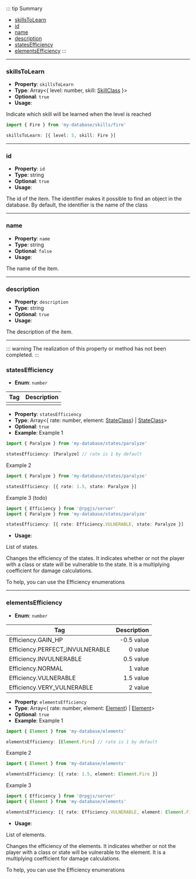 ::: tip Summary
- [skillsToLearn](#skillstolearn)
- [id](#id)
- [name](#name)
- [description](#description)
- [statesEfficiency](#statesefficiency)
- [elementsEfficiency](#elementsefficiency)
:::
---
### skillsToLearn
- **Property**: `skillsToLearn`
- **Type**: Array&lt;{ level: number, skill: [SkillClass](/database/skill.html) }&gt;
- **Optional**: `true` 
- **Usage**:

 
Indicate which skill will be learned when the level is reached

```ts
import { Fire } from 'my-database/skills/fire'

skillsToLearn: [{ level: 5, skill: Fire }]
```


---
### id
- **Property**: `id`
- **Type**: string
- **Optional**: `true` 
- **Usage**:

 
The id of the item. The identifier makes it possible to find an object in the database. By default, the identifier is the name of the class

---
### name
- **Property**: `name`
- **Type**: string
- **Optional**: `false` 
- **Usage**:

 
The name of the item. 

---
### description
- **Property**: `description`
- **Type**: string
- **Optional**: `true` 
- **Usage**:

 
The description of the item. 

---

::: warning
The realization of this property or method has not been completed.
:::
### statesEfficiency
- **Enum**: `number`

| Tag           | Description |
| ------------- |------------:|
|  |
- **Property**: `statesEfficiency`
- **Type**: Array&lt;{ rate: number, element: [StateClass](/database/state.html)} | [StateClass](/database/state.html)&gt;
- **Optional**: `true`
- **Example**: 
Example 1

```ts
import { Paralyze } from 'my-database/states/paralyze'

statesEfficiency: [Paralyze] // rate is 1 by default
```

Example 2 

```ts
import { Paralyze } from 'my-database/states/paralyze'

statesEfficiency: [{ rate: 1.5, state: Paralyze }]
```
Example 3 (todo)

```ts
import { Efficiency } from '@rpgjs/server'
import { Paralyze } from 'my-database/states/paralyze'

statesEfficiency: [{ rate: Efficiency.VULNERABLE, state: Paralyze }]
``` 
- **Usage**:

 
List of states.

Changes the efficiency of the states. It indicates whether or not the player with a class or state will be vulnerable to the state.
It is a multiplying coefficient for damage calculations.

To help, you can use the Efficiency enumerations


---
### elementsEfficiency
- **Enum**: `number`

| Tag           | Description |
| ------------- |------------:|
| Efficiency.GAIN_HP | -0.5 value |
| Efficiency.PERFECT_INVULNERABLE | 0 value |
| Efficiency.INVULNERABLE | 0.5 value |
| Efficiency.NORMAL | 1 value |
| Efficiency.VULNERABLE | 1.5 value |
| Efficiency.VERY_VULNERABLE | 2 value |
- **Property**: `elementsEfficiency`
- **Type**: Array&lt;{ rate: number, element: [Element](/database/element.html)} | [Element](/database/element.html)&gt;
- **Optional**: `true`
- **Example**: 
Example 1

```ts
import { Element } from 'my-database/elements'

elementsEfficiency: [Element.Fire] // rate is 1 by default
```

Example 2 

```ts
import { Element } from 'my-database/elements'

elementsEfficiency: [{ rate: 1.5, element: Element.Fire }]
```
Example 3 

```ts
import { Efficiency } from '@rpgjs/server'
import { Element } from 'my-database/elements'

elementsEfficiency: [{ rate: Efficiency.VULNERABLE, element: Element.Fire }]
``` 
- **Usage**:

 
List of elements.

Changes the efficiency of the elements. It indicates whether or not the player with a class or state will be vulnerable to the element.
It is a multiplying coefficient for damage calculations.

To help, you can use the Efficiency enumerations

